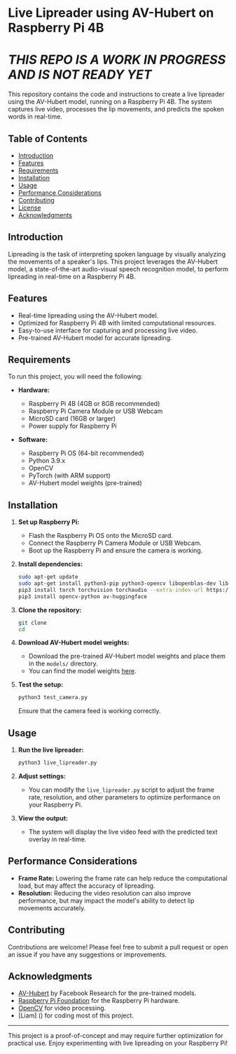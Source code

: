# Live Lipreader using AV-Hubert on Raspberry Pi 4B
# *THIS REPO IS A WORK IN PROGRESS AND IS NOT READY YET*

This repository contains the code and instructions to create a live lipreader using the AV-Hubert model, running on a Raspberry Pi 4B. The system captures live video, processes the lip movements, and predicts the spoken words in real-time.

## Table of Contents
- [Introduction](#introduction)
- [Features](#features)
- [Requirements](#requirements)
- [Installation](#installation)
- [Usage](#usage)
- [Performance Considerations](#performance-considerations)
- [Contributing](#contributing)
- [License](#license)
- [Acknowledgments](#acknowledgments)

## Introduction

Lipreading is the task of interpreting spoken language by visually analyzing the movements of a speaker's lips. This project leverages the AV-Hubert model, a state-of-the-art audio-visual speech recognition model, to perform lipreading in real-time on a Raspberry Pi 4B.

## Features

- Real-time lipreading using the AV-Hubert model.
- Optimized for Raspberry Pi 4B with limited computational resources.
- Easy-to-use interface for capturing and processing live video.
- Pre-trained AV-Hubert model for accurate lipreading.

## Requirements

To run this project, you will need the following:

- **Hardware:**
  - Raspberry Pi 4B (4GB or 8GB recommended)
  - Raspberry Pi Camera Module or USB Webcam
  - MicroSD card (16GB or larger)
  - Power supply for Raspberry Pi

- **Software:**
  - Raspberry Pi OS (64-bit recommended)
  - Python 3.9.x
  - OpenCV
  - PyTorch (with ARM support)
  - AV-Hubert model weights (pre-trained)

## Installation

1. **Set up Raspberry Pi:**
   - Flash the Raspberry Pi OS onto the MicroSD card.
   - Connect the Raspberry Pi Camera Module or USB Webcam.
   - Boot up the Raspberry Pi and ensure the camera is working.

2. **Install dependencies:**
   ```bash
   sudo apt-get update
   sudo apt-get install python3-pip python3-opencv libopenblas-dev libatlas-base-dev libblas-dev liblapack-dev libatlas3-base
   pip3 install torch torchvision torchaudio --extra-index-url https://download.pytorch.org/whl/arm64
   pip3 install opencv-python av-huggingface
   ```

3. **Clone the repository:**
   ```bash
   git clone 
   cd 
   ```

4. **Download AV-Hubert model weights:**
   - Download the pre-trained AV-Hubert model weights and place them in the `models/` directory.
   - You can find the model weights [here](https://github.com/facebookresearch/av_hubert).

5. **Test the setup:**
   ```bash
   python3 test_camera.py
   ```
   Ensure that the camera feed is working correctly.

## Usage

1. **Run the live lipreader:**
   ```bash
   python3 live_lipreader.py
   ```

2. **Adjust settings:**
   - You can modify the `live_lipreader.py` script to adjust the frame rate, resolution, and other parameters to optimize performance on your Raspberry Pi.

3. **View the output:**
   - The system will display the live video feed with the predicted text overlay in real-time.

## Performance Considerations

- **Frame Rate:** Lowering the frame rate can help reduce the computational load, but may affect the accuracy of lipreading.
- **Resolution:** Reducing the video resolution can also improve performance, but may impact the model's ability to detect lip movements accurately.

## Contributing

Contributions are welcome! Please feel free to submit a pull request or open an issue if you have any suggestions or improvements.


## Acknowledgments

- [AV-Hubert](https://github.com/facebookresearch/av_hubert) by Facebook Research for the pre-trained models.
- [Raspberry Pi Foundation](https://www.raspberrypi.org/) for the Raspberry Pi hardware.
- [OpenCV](https://opencv.org/) for video processing.
- [Liam] () for coding most of this project.

---

This project is a proof-of-concept and may require further optimization for practical use. Enjoy experimenting with live lipreading on your Raspberry Pi!
